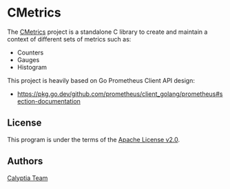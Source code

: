 # CMetrics

The [CMetrics](https://github.com/calyptia/cmetrics) project is a standalone C library to create and maintain a context of different sets of metrics such as:

- Counters
- Gauges
- Histogram

This project is heavily based on Go Prometheus Client API design:

- https://pkg.go.dev/github.com/prometheus/client_golang/prometheus#section-documentation

## License

This program is under the terms of the [Apache License v2.0](http://www.apache.org/licenses/LICENSE-2.0).

## Authors

[Calyptia Team](https://www.calyptia.com)
